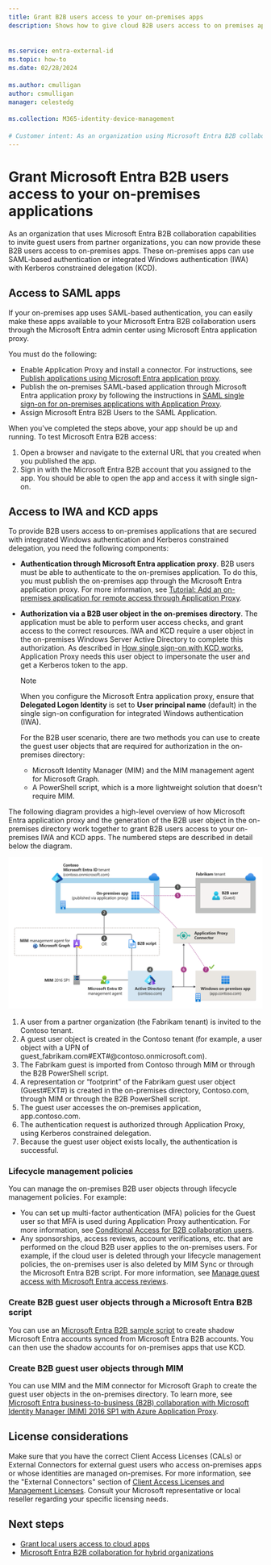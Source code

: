```yaml
---
title: Grant B2B users access to your on-premises apps
description: Shows how to give cloud B2B users access to on premises apps with Microsoft Entra B2B collaboration.

 
ms.service: entra-external-id
ms.topic: how-to
ms.date: 02/28/2024

ms.author: cmulligan
author: csmulligan
manager: celestedg

ms.collection: M365-identity-device-management

# Customer intent: As an organization using Microsoft Entra B2B collaboration, I want to grant B2B users access to our on-premises applications, so that they can authenticate and access these apps using SAML-based authentication or integrated Windows authentication with Kerberos constrained delegation.
---
```


# Grant Microsoft Entra B2B users access to your on-premises applications

As an organization that uses Microsoft Entra B2B collaboration capabilities to invite guest users from partner organizations, you can now provide these B2B users access to on-premises apps. These on-premises apps can use SAML-based authentication or integrated Windows authentication (IWA) with Kerberos constrained delegation (KCD).

## Access to SAML apps

If your on-premises app uses SAML-based authentication, you can easily make these apps available to your Microsoft Entra B2B collaboration users through the Microsoft Entra admin center using Microsoft Entra application proxy.

You must do the following:

- Enable Application Proxy and install a connector. For instructions, see [Publish applications using Microsoft Entra application proxy](~/identity/app-proxy/application-proxy-add-on-premises-application.md).
- Publish the on-premises SAML-based application through Microsoft Entra application proxy by following the instructions in [SAML single sign-on for on-premises applications with Application Proxy](~/identity/app-proxy/conceptual-sso-apps.md).
- Assign Microsoft Entra B2B Users to the SAML Application.

When you've completed the steps above, your app should be up and running. To test Microsoft Entra B2B access:
1. Open a browser and navigate to the external URL that you created when you published the app.
2. Sign in with the Microsoft Entra B2B account that you assigned to the app. You should be able to open the app and access it with single sign-on.

## Access to IWA and KCD apps

To provide B2B users access to on-premises applications that are secured with integrated Windows authentication and Kerberos constrained delegation, you need the following components:

- **Authentication through Microsoft Entra application proxy**. B2B users must be able to authenticate to the on-premises application. To do this, you must publish the on-premises app through the Microsoft Entra application proxy. For more information, see [Tutorial: Add an on-premises application for remote access through Application Proxy](~/identity/app-proxy/application-proxy-add-on-premises-application.md).
- **Authorization via a B2B user object in the on-premises directory**. The application must be able to perform user access checks, and grant access to the correct resources. IWA and KCD require a user object in the on-premises Windows Server Active Directory to complete this authorization. As described in [How single sign-on with KCD works](~/identity/app-proxy/how-to-configure-sso-with-kcd.md#how-single-sign-on-with-kcd-works), Application Proxy needs this user object to impersonate the user and get a Kerberos token to the app. 

   > [!NOTE]
   > When you configure the Microsoft Entra application proxy, ensure that **Delegated Logon Identity** is set to **User principal name** (default) in the single sign-on configuration for integrated Windows authentication (IWA).

   For the B2B user scenario, there are two methods you can use to create the guest user objects that are required for authorization in the on-premises directory:

   - Microsoft Identity Manager (MIM) and the MIM management agent for Microsoft Graph.
   - A PowerShell script, which is a more lightweight solution that doesn't require MIM.

The following diagram provides a high-level overview of how Microsoft Entra application proxy and the generation of the B2B user object in the on-premises directory work together to grant B2B users access to your on-premises IWA and KCD apps. The numbered steps are described in detail below the diagram.

![Diagram of MIM and B2B script solutions.](media/hybrid-cloud-to-on-premises/MIMScriptSolution.PNG)

1. A user from a partner organization (the Fabrikam tenant) is invited to the Contoso tenant.
2. A guest user object is created in the Contoso tenant (for example, a user object with a UPN of guest_fabrikam.com#EXT#@contoso.onmicrosoft.com).
3. The Fabrikam guest is imported from Contoso through MIM or through the B2B PowerShell script.
4. A representation or “footprint” of the Fabrikam guest user object (Guest#EXT#) is created in the on-premises directory, Contoso.com, through MIM or through the B2B PowerShell script.
5. The guest user accesses the on-premises application, app.contoso.com.
6. The authentication request is authorized through Application Proxy, using Kerberos constrained delegation. 
7. Because the guest user object exists locally, the authentication is successful.

### Lifecycle management policies

You can manage the on-premises B2B user objects through lifecycle management policies. For example:

- You can set up multi-factor authentication (MFA) policies for the Guest user so that MFA is used during Application Proxy authentication. For more information, see [Conditional Access for B2B collaboration users](authentication-conditional-access.md).
- Any sponsorships, access reviews, account verifications, etc. that are performed on the cloud B2B user applies to the on-premises users. For example, if the cloud user is deleted through your lifecycle management policies, the on-premises user is also deleted by MIM Sync or through the Microsoft Entra B2B script. For more information, see [Manage guest access with Microsoft Entra access reviews](~/id-governance/manage-guest-access-with-access-reviews.md).

<a name='create-b2b-guest-user-objects-through-an-azure-ad-b2b-script'></a>

### Create B2B guest user objects through a Microsoft Entra B2B script

You can use an [Microsoft Entra B2B sample script](https://github.com/Azure-Samples/B2B-to-AD-Sync) to create shadow Microsoft Entra accounts synced from Microsoft Entra B2B accounts. You can then use the shadow accounts for on-premises apps that use KCD.

### Create B2B guest user objects through MIM

You can use MIM and the MIM connector for Microsoft Graph to create the guest user objects in the on-premises directory.  To learn more, see [Microsoft Entra business-to-business (B2B) collaboration with Microsoft Identity Manager (MIM) 2016 SP1 with Azure Application Proxy](/microsoft-identity-manager/microsoft-identity-manager-2016-graph-b2b-scenario).

## License considerations

Make sure that you have the correct Client Access Licenses (CALs) or External Connectors for external guest users who access on-premises apps or whose identities are managed on-premises. For more information, see the "External Connectors" section of [Client Access Licenses and Management Licenses](https://www.microsoft.com/licensing/product-licensing/client-access-license.aspx). Consult your Microsoft representative or local reseller regarding your specific licensing needs.

## Next steps

- [Grant local users access to cloud apps](hybrid-on-premises-to-cloud.md)
- [Microsoft Entra B2B collaboration for hybrid organizations](hybrid-organizations.md)
